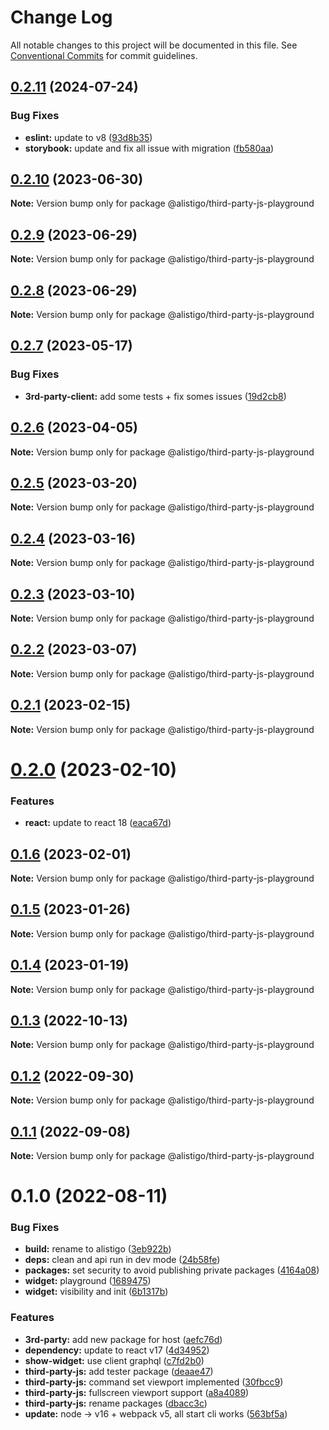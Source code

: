 # Change Log

All notable changes to this project will be documented in this file.
See [Conventional Commits](https://conventionalcommits.org) for commit guidelines.

## [0.2.11](https://github.com/alistigo/core/compare/@alistigo/third-party-js-playground@0.2.10...@alistigo/third-party-js-playground@0.2.11) (2024-07-24)

### Bug Fixes

- **eslint:** update to v8 ([93d8b35](https://github.com/alistigo/core/commit/93d8b35893b96c36ba4f6b84442c9eab32360424))
- **storybook:** update and fix all issue with migration ([fb580aa](https://github.com/alistigo/core/commit/fb580aa2efee5447bf910dc045fbfdb3d92bb627))

## [0.2.10](https://github.com/alistigo/core/compare/@alistigo/third-party-js-playground@0.2.9...@alistigo/third-party-js-playground@0.2.10) (2023-06-30)

**Note:** Version bump only for package @alistigo/third-party-js-playground

## [0.2.9](https://github.com/alistigo/core/compare/@alistigo/third-party-js-playground@0.2.8...@alistigo/third-party-js-playground@0.2.9) (2023-06-29)

**Note:** Version bump only for package @alistigo/third-party-js-playground

## [0.2.8](https://github.com/alistigo/core/compare/@alistigo/third-party-js-playground@0.2.7...@alistigo/third-party-js-playground@0.2.8) (2023-06-29)

**Note:** Version bump only for package @alistigo/third-party-js-playground

## [0.2.7](https://github.com/alistigo/core/compare/@alistigo/third-party-js-playground@0.2.6...@alistigo/third-party-js-playground@0.2.7) (2023-05-17)

### Bug Fixes

- **3rd-party-client:** add some tests + fix somes issues ([19d2cb8](https://github.com/alistigo/core/commit/19d2cb8bdf9d1a7b15825e73b57cfeddde3ddf6a))

## [0.2.6](https://github.com/alistigo/core/compare/@alistigo/third-party-js-playground@0.2.5...@alistigo/third-party-js-playground@0.2.6) (2023-04-05)

**Note:** Version bump only for package @alistigo/third-party-js-playground

## [0.2.5](https://github.com/alistigo/core/compare/@alistigo/third-party-js-playground@0.2.4...@alistigo/third-party-js-playground@0.2.5) (2023-03-20)

**Note:** Version bump only for package @alistigo/third-party-js-playground

## [0.2.4](https://github.com/alistigo/core/compare/@alistigo/third-party-js-playground@0.2.3...@alistigo/third-party-js-playground@0.2.4) (2023-03-16)

**Note:** Version bump only for package @alistigo/third-party-js-playground

## [0.2.3](https://github.com/alistigo/core/compare/@alistigo/third-party-js-playground@0.2.2...@alistigo/third-party-js-playground@0.2.3) (2023-03-10)

**Note:** Version bump only for package @alistigo/third-party-js-playground

## [0.2.2](https://github.com/alistigo/core/compare/@alistigo/third-party-js-playground@0.2.1...@alistigo/third-party-js-playground@0.2.2) (2023-03-07)

**Note:** Version bump only for package @alistigo/third-party-js-playground

## [0.2.1](https://github.com/alistigo/core/compare/@alistigo/third-party-js-playground@0.2.0...@alistigo/third-party-js-playground@0.2.1) (2023-02-15)

**Note:** Version bump only for package @alistigo/third-party-js-playground

# [0.2.0](https://github.com/alistigo/core/compare/@alistigo/third-party-js-playground@0.1.6...@alistigo/third-party-js-playground@0.2.0) (2023-02-10)

### Features

- **react:** update to react 18 ([eaca67d](https://github.com/alistigo/core/commit/eaca67ddac4b6a53da999ec0d42e4a4e2080c595))

## [0.1.6](https://github.com/alistigo/core/compare/@alistigo/third-party-js-playground@0.1.5...@alistigo/third-party-js-playground@0.1.6) (2023-02-01)

**Note:** Version bump only for package @alistigo/third-party-js-playground

## [0.1.5](https://github.com/alistigo/core/compare/@alistigo/third-party-js-playground@0.1.4...@alistigo/third-party-js-playground@0.1.5) (2023-01-26)

**Note:** Version bump only for package @alistigo/third-party-js-playground

## [0.1.4](https://github.com/alistigo/core/compare/@alistigo/third-party-js-playground@0.1.3...@alistigo/third-party-js-playground@0.1.4) (2023-01-19)

**Note:** Version bump only for package @alistigo/third-party-js-playground

## [0.1.3](https://github.com/alistigo/core/compare/@alistigo/third-party-js-playground@0.1.2...@alistigo/third-party-js-playground@0.1.3) (2022-10-13)

**Note:** Version bump only for package @alistigo/third-party-js-playground

## [0.1.2](https://github.com/alistigo/core/compare/@alistigo/third-party-js-playground@0.1.1...@alistigo/third-party-js-playground@0.1.2) (2022-09-30)

**Note:** Version bump only for package @alistigo/third-party-js-playground

## [0.1.1](https://github.com/alistigo/core/compare/@alistigo/third-party-js-playground@0.1.0...@alistigo/third-party-js-playground@0.1.1) (2022-09-08)

**Note:** Version bump only for package @alistigo/third-party-js-playground

# 0.1.0 (2022-08-11)

### Bug Fixes

- **build:** rename to alistigo ([3eb922b](https://github.com/alistigo/core/commit/3eb922be808f98895eb6f37bdfb5ba514000eeda))
- **deps:** clean and api run in dev mode ([24b58fe](https://github.com/alistigo/core/commit/24b58fe64a82c9bd2edc2caed4250e4a13a9a3c2))
- **packages:** set security to avoid publishing private packages ([4164a08](https://github.com/alistigo/core/commit/4164a08d2b046cc624471892a44cf8ddc250b1a4))
- **widget:** playground ([1689475](https://github.com/alistigo/core/commit/16894757e045f4d4c3df71d9ef1679327415915b))
- **widget:** visibility and init ([6b1317b](https://github.com/alistigo/core/commit/6b1317bf998665be6da20b7f563882f3a63c44c6))

### Features

- **3rd-party:** add new package for host ([aefc76d](https://github.com/alistigo/core/commit/aefc76d5ec30801bfd0875f90358c39d0b511152))
- **dependency:** update to react v17 ([4d34952](https://github.com/alistigo/core/commit/4d349528c495a8181044c108aff310689f962914))
- **show-widget:** use client graphql ([c7fd2b0](https://github.com/alistigo/core/commit/c7fd2b08d188bd6eaa672e8ce1be87d3b43711ba))
- **third-party-js:** add tester package ([deaae47](https://github.com/alistigo/core/commit/deaae47d0bbfe6cdb905f7240d66bebf7cb5352e))
- **third-party-js:** command set viewport implemented ([30fbcc9](https://github.com/alistigo/core/commit/30fbcc907c0d47aef40b52c848739fcd20e258a1))
- **third-party-js:** fullscreen viewport support ([a8a4089](https://github.com/alistigo/core/commit/a8a408965ce24a5560f84423cf77f970bae5fbac))
- **third-party-js:** rename packages ([dbacc3c](https://github.com/alistigo/core/commit/dbacc3c52bc0b78b0c35f496f298cebf670a2e5f))
- **update:** node -> v16 + webpack v5, all start cli works ([563bf5a](https://github.com/alistigo/core/commit/563bf5a8f6e9ea3b327a075acf8931fb1158f225))
